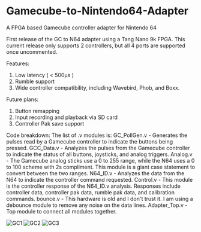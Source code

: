 # Gamecube-to-Nintendo64-Adapter
A FPGA based Gamecube controller adapter for Nintendo 64

First release of the GC to N64 adapter using a Tang Nano 9k FPGA. This current release only supports 2 controllers, but all 4 ports are supported once uncommented.

Features:
1. Low latency ( < 500µs )
2. Rumble support
3. Wide controller compatibility, including Wavebird, Phob, and Boxx.

Future plans:
1. Button remapping
2. Input recording and playback via SD card
3. Controller Pak save support

Code breakdown:
The list of .v modules is: 
GC_PollGen.v - Generates the pulses read by a Gamecube controller to indicate the buttons being pressed.
GCC_Data.v - Analyzes the pulses from the Gamecube controller to indicate the status of all buttons, joysticks, and analog triggers.
Analog.v - The Gamecube analog sticks use a 0 to 255 range, while the N64 uses a 0 to 100 scheme with 2s compliment. This module is a giant case statement to convert between the two ranges.
N64_ID.v - Analyzes the data from the N64 to indicate the controller command requested.
Control.v - This module is the controller response of the N64_ID.v analysis. Responses include controller data, controller pak data, rumble pak data, and calibration commands.
bounce.v - This hardware is old and I don't trust it. I am using a debounce module to remove any noise on the data lines.
Adapter_Top.v - Top module to connect all modules together.

![GC1](https://github.com/SoulCalDan/Gamecube-to-Nintendo64-Adapter/assets/137843786/b2293dd5-62b9-449d-80bc-201ee0d43981)
![GC2](https://github.com/SoulCalDan/Gamecube-to-Nintendo64-Adapter/assets/137843786/e8835256-5276-40a9-a8c2-0373dc9ffe49)
![GC3](https://github.com/SoulCalDan/Gamecube-to-Nintendo64-Adapter/assets/137843786/bdd0dfa4-bef2-4ab6-b6ce-97583d6bcf34)
